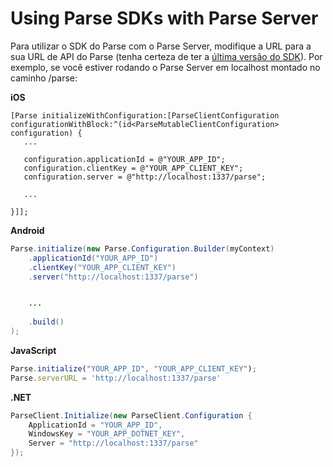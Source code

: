 # Using Parse SDKs with Parse Server

Para utilizar o SDK do Parse com o Parse Server, modifique a URL para a sua URL de API do Parse (tenha certeza de ter a  [última versão do SDK](https://parse.com/docs/downloads)). Por exemplo, se você estiver rodando o Parse Server em localhost montado no caminho /parse:

**iOS**

```objc
[Parse initializeWithConfiguration:[ParseClientConfiguration configurationWithBlock:^(id<ParseMutableClientConfiguration> configuration) {
   ...
   
   configuration.applicationId = @"YOUR_APP_ID";
   configuration.clientKey = @"YOUR_APP_CLIENT_KEY";
   configuration.server = @"http://localhost:1337/parse";
   
   ...
   
}]];
```

**Android**

```java
Parse.initialize(new Parse.Configuration.Builder(myContext)
    .applicationId("YOUR_APP_ID")
    .clientKey("YOUR_APP_CLIENT_KEY")
    .server("http://localhost:1337/parse")


    ...
          
    .build()
);
```

**JavaScript**

```js
Parse.initialize("YOUR_APP_ID", "YOUR_APP_CLIENT_KEY");
Parse.serverURL = 'http://localhost:1337/parse'
```

**.NET**

```csharp
ParseClient.Ιnitialize(new ParseClient.Configuration {
    ApplicationId = "YOUR_APP_ID",
    WindowsKey = "YOUR_APP_DOTNET_KEY",
    Server = "http://localhost:1337/parse"
});
```
